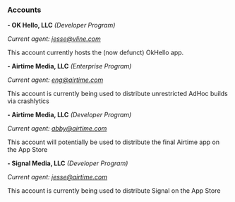 ### Accounts

**- OK Hello, LLC** *(Developer Program)*

*Current agent: jesse@vline.com*

This account currently hosts the (now defunct) OkHello app.

**- Airtime Media, LLC** *(Enterprise Program)*

*Current agent: eng@airtime.com*

This account is currently being used to distribute unrestricted AdHoc builds via crashlytics

**- Airtime Media, LLC** *(Developer Program)*

*Current agent: abby@airtime.com*

This account will potentially be used to distribute the final Airtime app on the App Store

**- Signal Media, LLC** *(Developer Program)*

*Current agent: jesse@airtime.com*

This account is currently being used to distribute Signal on the App Store
